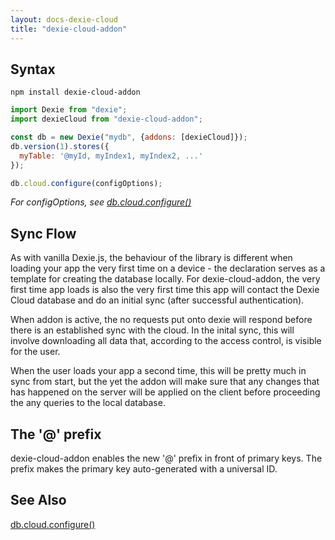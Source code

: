 ```yaml
---
layout: docs-dexie-cloud
title: "dexie-cloud-addon"
---
```


## Syntax

```
npm install dexie-cloud-addon
```

```js
import Dexie from "dexie";
import dexieCloud from "dexie-cloud-addon";

const db = new Dexie("mydb", {addons: [dexieCloud]});
db.version(1).stores({
  myTable: '@myId, myIndex1, myIndex2, ...'
});

db.cloud.configure(configOptions);
```
*For configOptions, see [db.cloud.configure()](db.cloud.configure())*

## Sync Flow

As with vanilla Dexie.js, the behaviour of the library is different when loading your app the very first time on a device - the declaration serves as a template for creating the database locally. For dexie-cloud-addon, the very first time app loads is also the very first time this app will contact the Dexie Cloud database and do an initial sync (after successful authentication).

When addon is active, the no requests put onto dexie will respond before there is an established sync with the cloud. In the inital sync, this will involve downloading all data that, according to the access control, is visible for the user.

When the user loads your app a second time, this will be pretty much in sync from start, but the yet the addon will make sure that any changes that has happened on the server will be applied on the client before proceeding the any queries to the local database.

## The '@' prefix

dexie-cloud-addon enables the new '@' prefix in front of primary keys. The prefix makes the primary key auto-generated with a universal ID.

## See Also

[db.cloud.configure()](db.cloud.configure())
